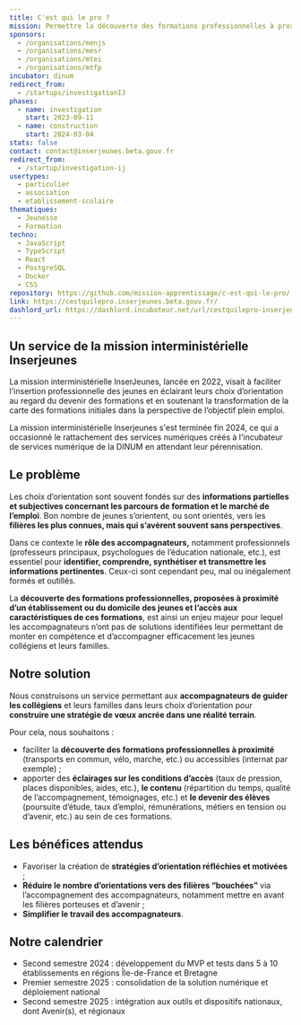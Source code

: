 ```yaml
---
title: C'est qui le pro ?
mission: Permettre la découverte des formations professionnelles à proximité d’un établissement ou du domicile d’un collégien
sponsors:
  - /organisations/menjs
  - /organisations/mesr
  - /organisations/mtei
  - /organisations/mtfp
incubator: dinum
redirect_from:
  - /startups/investigationIJ
phases:
  - name: investigation
    start: 2023-09-11
  - name: construction
    start: 2024-03-04
stats: false
contact: contact@inserjeunes.beta.gouv.fr
redirect_from:
  - /startup/investigation-ij
usertypes:
  - particulier
  - association
  - etablissement-scolaire
thematiques:
  - Jeunesse
  - Formation
techno:
  - JavaScript
  - TypeScript
  - React
  - PostgreSQL
  - Docker
  - CSS
repository: https://github.com/mission-apprentissage/c-est-qui-le-pro/
link: https://cestquilepro.inserjeunes.beta.gouv.fr/
dashlord_url: https://dashlord.incubateur.net/url/cestquilepro-inserjeunes-beta-gouv-fr/
---
```

## Un service de la mission interministérielle Inserjeunes

La mission interministérielle InserJeunes, lancée en 2022, visait à faciliter l'insertion professionnelle des jeunes en éclairant leurs choix d’orientation au regard du devenir des formations et en soutenant la transformation de la carte des formations initiales dans la perspective de l’objectif plein emploi. 

La mission interministérielle Inserjeunes s'est terminée fin 2024, ce qui a occasionné le rattachement des services numériques créés à l'incubateur de services numérique de la DINUM en attendant leur pérennisation.  

## Le problème

Les choix d’orientation sont souvent fondés sur des **informations partielles et subjectives concernant les parcours de formation et le marché de l’emploi**. Bon nombre de jeunes s’orientent, ou sont orientés, vers les **filières les plus connues, mais qui s’avèrent souvent sans perspectives**.

Dans ce contexte le **rôle des accompagnateurs,** notamment professionnels (professeurs principaux, psychologues de l’éducation nationale, etc.), est essentiel pour **identifier, comprendre, synthétiser et transmettre les informations pertinentes**. Ceux-ci sont cependant peu, mal ou inégalement formés et outillés. 

La **découverte des formations professionnelles, proposées à proximité d’un établissement ou du domicile des jeunes et l’accès aux caractéristiques de ces formations**, est ainsi un enjeu majeur pour lequel les accompagnateurs n’ont pas de solutions identifiées leur permettant de monter en compétence et d’accompagner efficacement les jeunes collégiens et leurs familles.

## Notre solution

Nous construisons un service permettant aux **accompagnateurs de guider les collégiens** et leurs familles dans leurs choix d’orientation pour **construire une stratégie de vœux ancrée dans une réalité terrain**.

Pour cela, nous souhaitons :

- faciliter la **découverte des formations professionnelles à proximité** (transports en commun, vélo, marche, etc.) ou accessibles (internat par exemple) ;
- apporter des **éclairages sur les conditions d’accès** (taux de pression, places disponibles, aides, etc.), **le contenu** (répartition du temps, qualité de l’accompagnement, témoignages, etc.) et **le devenir des élèves** (poursuite d’étude, taux d’emploi, rémunérations, métiers en tension ou d’avenir, etc.) au sein de ces formations.

## Les bénéfices attendus

- Favoriser la création de **stratégies d’orientation réfléchies et motivées** ;
- **Réduire le nombre d’orientations vers des filières “bouchées”** via l’accompagnement des accompagnateurs, notamment mettre en avant les filières porteuses et d’avenir ;
- **Simplifier le travail des accompagnateurs**.

## Notre calendrier

- Second semestre 2024 : développement du MVP et tests dans 5 à 10 établissements en régions Île-de-France et Bretagne
- Premier semestre 2025 : consolidation de la solution numérique et déploiement national
- Second semestre 2025 : intégration aux outils et dispositifs nationaux, dont Avenir(s), et régionaux
